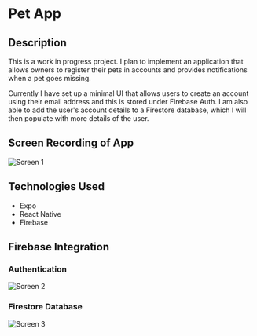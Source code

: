 # Pet App

<!-- ![App Logo](path/to/app_logo.png) -->

## Description

This is a work in progress project. I plan to implement an application that allows owners to register their pets in accounts and provides notifications when a pet goes missing.

Currently I have set up a minimal UI that allows users to create an account using their email address and this is stored under Firebase Auth. I am also able to add the user's account details to a Firestore database, which I will then populate with more details of the user.

## Screen Recording of App

![Screen 1](path/to/screen_1.png)

<!-- ## Features

- Feature 1
- Feature 2
- Feature 3 -->

## Technologies Used

- Expo
- React Native
- Firebase

## Firebase Integration

### Authentication
![Screen 2](path/to/screen_3.png)
<!-- To enable Firebase Authentication, follow these steps:

1. Create a Firebase project in the [Firebase Console](https://console.firebase.google.com/).
2. Enable the Authentication service.
3. Configure the authentication providers you want to use (e.g., email/password, Google, Facebook).
4. Update the Firebase configuration in your app's code. -->

### Firestore Database
![Screen 3](path/to/screen_3.png)